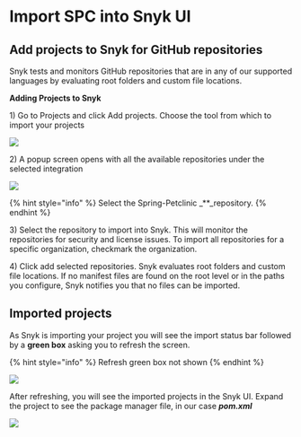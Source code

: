 # Import SPC into Snyk UI

## **Add projects to Snyk for GitHub repositories**

Snyk tests and monitors GitHub repositories that are in any of our supported languages by evaluating root folders and custom file locations.

**Adding Projects to Snyk**

1\) Go to Projects and click Add projects. Choose the tool from which to import your projects

![](https://partner-workshop-assets.s3.us-east-2.amazonaws.com/project\_import.png)

2\) A popup screen opens with all the available repositories under the selected integration

![](https://partner-workshop-assets.s3.us-east-2.amazonaws.com/select\_repo.png)

{% hint style="info" %}
Select the Spring-Petclinic \_\*\*\_repository.
{% endhint %}

3\) Select the repository to import into Snyk. This will monitor the repositories for security and license issues. To import all repositories for a specific organization, checkmark the organization.

4\) Click add selected repositories. Snyk evaluates root folders and custom file locations. If no manifest files are found on the root level or in the paths you configure, Snyk notifies you that no files can be imported.

## Imported projects

As Snyk is importing your project you will see the import status bar followed by a **green box** asking you to refresh the screen.

{% hint style="info" %}
Refresh green box not shown
{% endhint %}

![](https://partner-workshop-assets.s3.us-east-2.amazonaws.com/import\_bar.png)

After refreshing, you will see the imported projects in the Snyk UI. Expand the project to see the package manager file, in our case _**pom.xml**_

![](https://partner-workshop-assets.s3.us-east-2.amazonaws.com/screen-shot-2020-08-21-at-4.43.05-pm%20\(1\).png)
